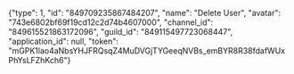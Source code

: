 {"type": 1, "id": "849709235867484207", "name": "Delete User", "avatar": "743e6802bf69f19cd12c2d74b4607000", "channel_id": "849615521863172096", "guild_id": "849115497723068447", "application_id": null, "token": "mGPK1lao4aNbsYHJFRQsqZ4MuDVGjTYGeeqNVBs_emBYR8R38fdafWUxPhYsLFZhKch6"}
